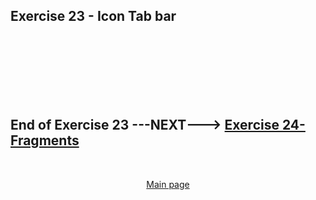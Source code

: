 ## Exercise 23 - Icon Tab bar


</br></br>
</br></br>
</br></br>

## End of Exercise 23 ---NEXT---> <a href="https://github.com/Octavius-Dante/Arthelais/tree/main/ex_4"> Exercise 24-Fragments </a>
</br>
<p align="center"> <a href="https://github.com/Octavius-Dante/Arthelais/tree/main"> Main page </a> </p>


<!--

<details>
<summary> <b> ALL CODE CHANGES - TODAY SESSION </b> </summary>
</br>
</br>

</br>
</br>
<img src="./files/capmd12-96a.png" >
</br>
</br>
</details>

-->
